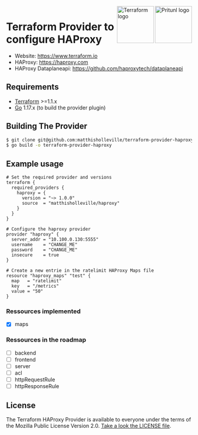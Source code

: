<a href="https://www.haproxy.com">
    <img src="https://upload.wikimedia.org/wikipedia/commons/a/ab/Haproxy-logo.png" alt="Pritunl logo" title="Pritunl" align="right" height="100" />
</a>
<a href="https://terraform.io">
    <img src="https://dashboard.snapcraft.io/site_media/appmedia/2019/11/terraform.png" alt="Terraform logo" title="Terraform" align="right" height="100" />
</a>

# Terraform Provider to configure HAProxy

- Website: https://www.terraform.io
- HAProxy: https://haproxy.com
- HAProxy Dataplaneapi: https://github.com/haproxytech/dataplaneapi

## Requirements
-	[Terraform](https://www.terraform.io/downloads.html) >=1.1.x
-	[Go](https://golang.org/doc/install) 1.17.x (to build the provider plugin)

## Building The Provider

```sh
$ git clone git@github.com:matthisholleville/terraform-provider-haproxy.git
$ go build -o terraform-provider-haproxy
```

## Example usage

```hcl
# Set the required provider and versions
terraform {
  required_providers {
    haproxy = {
      version = "~> 1.0.0"
      source  = "matthisholleville/haproxy"
    }
  }
}

# Configure the haproxy provider
provider "haproxy" {
  server_addr = "10.100.0.130:5555"
  username    = "CHANGE_ME"
  password    = "CHANGE_ME"
  insecure    = true
}

# Create a new entrie in the ratelimit HAProxy Maps file
resource "haproxy_maps" "test" {
  map   = "ratelimit"
  key   = "/metrics"
  value = "50"
}
```


### Ressources implemented

- [x] maps

### Ressources in the roadmap

- [ ] backend
- [ ] frontend
- [ ] server
- [ ] acl
- [ ] httpRequestRule
- [ ] httpResponseRule

## License

The Terraform HAProxy Provider is available to everyone under the terms of the Mozilla Public License Version 2.0. [Take a look the LICENSE file](LICENSE).